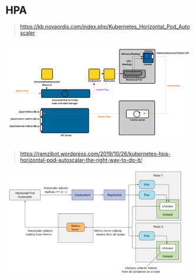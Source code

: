 # HPA





> https://kb.novaordis.com/index.php/Kubernetes_Horizontal_Pod_Autoscaler

![Metrics and Autoscaling.png](./hpa.assets/Metrics_and_Autoscaling.png)



> https://ramzibot.wordpress.com/2019/10/26/kubernetes-hpa-horizontal-pod-autoscalar-the-right-way-to-do-it/

![HPA Architecture](./hpa.assets/k8s2.png)



